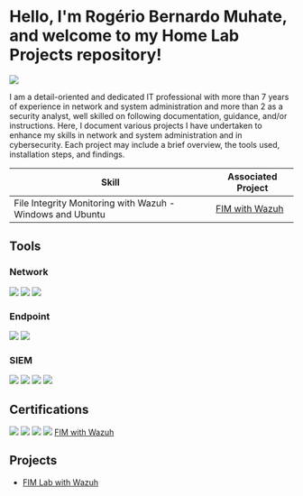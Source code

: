 # Hello, I'm Rogério Bernardo Muhate, and welcome to my Home Lab Projects repository!
<a href="https://linkedin.com/in/rmuhate"><img src="https://img.shields.io/badge/-LinkedIn-0072b1?&style=for-the-badge&logo=linkedin&logoColor=white" /></a>

I am a detail-oriented and dedicated IT professional with more than 7 years of experience in network and system administration and more than 2 as a security analyst, well skilled on following documentation, guidance, and/or instructions. Here, I document various projects I have undertaken to enhance my skills in network and system administration and in cybersecurity. Each project may include a brief overview, the tools used, installation steps, and findings.


| Skill                                         | Associated Project         |
|-----------------------------------------------|----------------------------|
| File Integrity Monitoring with Wazuh - Windows and Ubuntu | <a href="https://github.com/Muhate/FIM-with-Wazuh">FIM with Wazuh</a>|


## Tools

### Network
<div>
    <img src="https://img.shields.io/badge/-Wireshark-1679A7?&style=for-the-badge&logo=Wireshark&logoColor=white" />
    <img src="https://img.shields.io/badge/-Suricata-EF3B2D?&style=for-the-badge&logo=Suricata&logoColor=white" />
    <img src="https://img.shields.io/badge/-Zeek-777BB4?&style=for-the-badge&logo=Zeek&logoColor=white" />
</div>

### Endpoint
<div>
    <img src="https://img.shields.io/badge/-Microsoft_Defender_for_Endpoint-00A4EF?&style=for-the-badge&logo=Microsoft&logoColor=white" />
    <img src="https://img.shields.io/badge/-Velociraptor-4B275F?&style=for-the-badge&logo=Velociraptor&logoColor=white" />
</div>

### SIEM
<div>
    <img src="https://img.shields.io/badge/-Microsoft_Sentinel-0078D4?&style=for-the-badge&logo=Microsoft&logoColor=white" />
    <img src="https://img.shields.io/badge/-Splunk-000000?&style=for-the-badge&logo=Splunk&logoColor=white" />
    <img src="https://img.shields.io/badge/-Elastic-005571?&style=for-the-badge&logo=Elastic&logoColor=white" />
    <img src="https://img.shields.io/badge/-Wazuh-005571?&style=for-the-badge&logo=wazuh&logoColor=white" />
</div>

## Certifications
<div>
<img src="https://img.shields.io/badge/-CompTIA%20Cybersecurity%20Analyst%20(CySA%2B)-FF0000?&style=for-the-badge&logo=CompTIA&logoColor=white" />
<img src="https://img.shields.io/badge/-Security%2B-FF0000?&style=for-the-badge&logo=CompTIA&logoColor=white" />
<img src="https://img.shields.io/badge/-Google%20Cybersecurity%20Professional%20Certificate-4D4D4D?&style=for-the-badge&logo=CompTIA&logoColor=white" />
<img src="https://img.shields.io/badge/-Certified%20in%20Cybersecurity%20(CC)-007ACC?&style=for-the-badge&logo=ISC2&logoColor=white" /> <a href="https://github.com/Muhate/FIM-with-Wazuh">FIM with Wazuh</a>
</div>

## Projects
- <a href="https://github.com/Muhate/FIM-with-Wazuh">FIM Lab with Wazuh</a>
